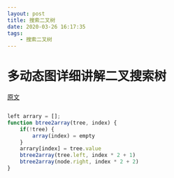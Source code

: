 ```yaml
---
layout: post
title: 搜索二叉树
date: 2020-03-26 16:17:35
tags:
    - 搜索二叉树
---
```



# 多动态图详细讲解二叉搜索树

[原文](https://lufficc.com/blog/binary-search-tree)

```javascript

left arrary = [];
function btree2array(tree, index) {
    if(!tree) {
        array(index) = empty
    }
    arrary[index] = tree.value
    btree2array(tree.left, index * 2 + 1)
    btree2array(node.right, index * 2 + 2)
}

```
